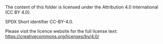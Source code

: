 The content of this folder is licensed under the Attribution 4.0 International (CC BY 4.0).

SPDX Short identifier CC-BY-4.0.

Please visit the licence website for the full license text: https://creativecommons.org/licenses/by/4.0/
